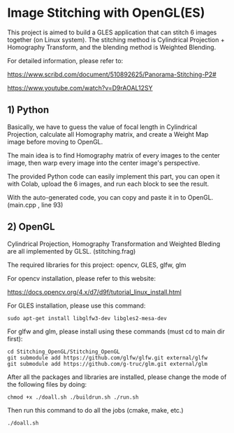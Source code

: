 # Image Stitching with OpenGL(ES)

This project is aimed to build a GLES application that can stitch 6 images together (on Linux system). The stitching method is Cylindrical Projection + Homography Transform, and the blending method is Weighted Blending.

For detailed information, please refer to:

https://www.scribd.com/document/510892625/Panorama-Stitching-P2#

https://www.youtube.com/watch?v=D9rAOAL12SY

## 1) Python

Basically, we have to guess the value of focal length in Cylindrical Projection, calculate all Homography matrix, and create a Weight Map image before moving to OpenGL.

The main idea is to find Homography matrix of every images to the center image, then warp every image into the center image's perspective.

The provided Python code can easily implement this part, you can open it with Colab, upload the 6 images, and run each block to see the result.

With the auto-generated code, you can copy and paste it in to OpenGL. (main.cpp , line 93)

## 2) OpenGL

Cylindrical Projection, Homography Transformation and Weighted Bleding are all implemented by GLSL. (stitching.frag)

The required libraries for this project: opencv, GLES, glfw, glm

For opencv installation, please refer to this website:

https://docs.opencv.org/4.x/d7/d9f/tutorial_linux_install.html

For GLES installation, please use this command:

```
sudo apt-get install libglfw3-dev libgles2-mesa-dev
```

For glfw and glm, please install using these commands (must cd to main dir first):

```
cd Stitching_OpenGL/Stitching_OpenGL
git submodule add https://github.com/glfw/glfw.git external/glfw
git submodule add https://github.com/g-truc/glm.git external/glm
```

After all the packages and libraries are installed, please change the mode of the following files by doing:

```
chmod +x ./doall.sh ./buildrun.sh ./run.sh
```

Then run this command to do all the jobs (cmake, make, etc.)
```
./doall.sh
```
